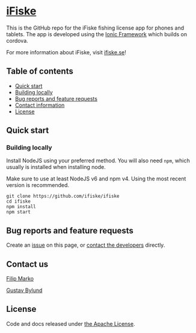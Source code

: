 # [iFiske](http://ifiske.se)
This is the GitHub repo for the iFiske fishing license app for phones and tablets.
The app is developed using the [Ionic Framework](http://ionicframework.com) which builds on cordova.

For more information about iFiske, visit [ifiske.se](http://ifiske.se)!

## Table of contents
- [Quick start](#quick-start)
 - [Building locally](#building-locally)
- [Bug reports and feature requests](#bug-reports-and-feature-requests)
- [Contact information](#contact-us)
- [License](#license)

## Quick start
### Building locally
Install NodeJS using your preferred method. You will also need `npm`, which usually is installed when installing node.

Make sure to use at least NodeJS v6 and npm v4. Using the most recent version is recommended.

```Shell
git clone https://github.com/ifiske/ifiske
cd ifiske
npm install
npm start
```

## Bug reports and feature requests
Create an [issue](http://github.com/ifiske/iFiske/issues/new) on this page, or [contact the developers](#contact-us) directly.

## Contact us
[Filip Marko](http://github.com/knarko)

[Gustav Bylund](http://github.com/maistho)

## License
Code and docs released under [the Apache License](LICENSE).
